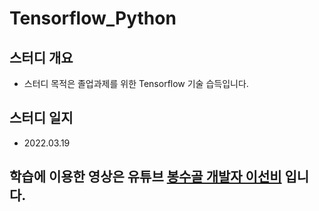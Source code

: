 Tensorflow_Python
==========================

## 스터디 개요

- 스터디 목적은 졸업과제를 위한 Tensorflow 기술 습득입니다.

## 스터디 일지

- 2022.03.19




## 학습에 이용한 영상은 유튜브 [봉수골 개발자 이선비](https://www.youtube.com/watch?v=MMEoEJIXd7E&list=PLl1irxoYh2wzOOU9hvJqMYc215wAlxrpp&index=2) 입니다.
